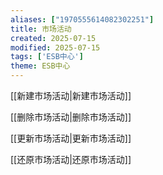 ```yaml
---
aliases: ["1970555614082302251"]
title: 市场活动
created: 2025-07-15
modified: 2025-07-15
tags: ['ESB中心']
theme: ESB中心
---
```


[[新建市场活动|新建市场活动]]

[[删除市场活动|删除市场活动]]

[[更新市场活动|更新市场活动]]

[[还原市场活动|还原市场活动]]